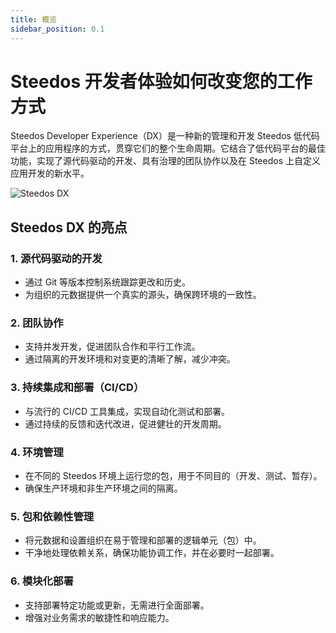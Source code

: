 ```yaml
---
title: 概览
sidebar_position: 0.1
---
```


# Steedos 开发者体验如何改变您的工作方式

Steedos Developer Experience（DX）是一种新的管理和开发 Steedos 低代码平台上的应用程序的方式，贯穿它们的整个生命周期。它结合了低代码平台的最佳功能，实现了源代码驱动的开发、具有治理的团队协作以及在 Steedos 上自定义应用开发的新水平。

![Steedos DX](/img/platform/steedos-dx.png)

## Steedos DX 的亮点

### 1. 源代码驱动的开发
- 通过 Git 等版本控制系统跟踪更改和历史。
- 为组织的元数据提供一个真实的源头，确保跨环境的一致性。

### 2. 团队协作
- 支持并发开发，促进团队合作和平行工作流。
- 通过隔离的开发环境和对变更的清晰了解，减少冲突。

### 3. 持续集成和部署（CI/CD）
- 与流行的 CI/CD 工具集成，实现自动化测试和部署。
- 通过持续的反馈和迭代改进，促进健壮的开发周期。

### 4. 环境管理
- 在不同的 Steedos 环境上运行您的包，用于不同目的（开发、测试、暂存）。
- 确保生产环境和非生产环境之间的隔离。

### 5. 包和依赖性管理
- 将元数据和设置组织在易于管理和部署的逻辑单元（包）中。
- 干净地处理依赖关系，确保功能协调工作，并在必要时一起部署。

### 6. 模块化部署
- 支持部署特定功能或更新，无需进行全面部署。
- 增强对业务需求的敏捷性和响应能力。
